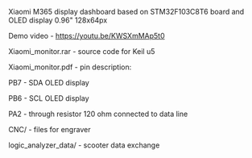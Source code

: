 
Xiaomi M365 display dashboard based on STM32F103C8T6 board and OLED display 0.96" 128x64px

Demo video - https://youtu.be/KWSXmMAp5t0


Xiaomi_monitor.rar - source code for Keil u5

Xiaomi_monitor.pdf - pin description:

PB7 - SDA OLED display

PB6 - SCL OLED display

PA2 - through resistor 120 ohm connected to data line

CNC/ - files for engraver

logic_analyzer_data/ - scooter data exchange

